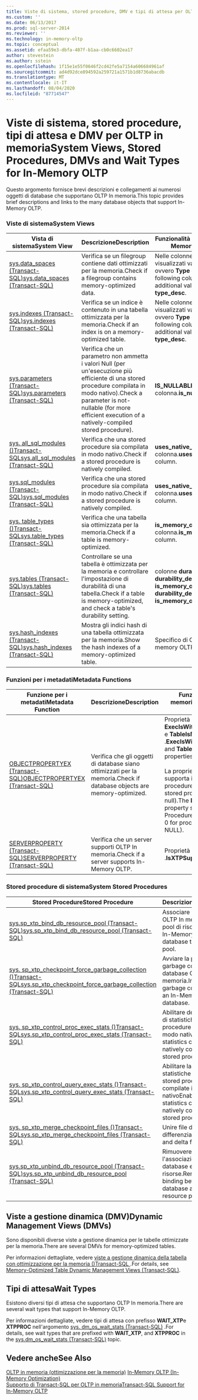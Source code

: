 ```yaml
---
title: Viste di sistema, stored procedure, DMV e tipi di attesa per OLTP in memoria | Microsoft Docs
ms.custom: ''
ms.date: 06/13/2017
ms.prod: sql-server-2014
ms.reviewer: ''
ms.technology: in-memory-oltp
ms.topic: conceptual
ms.assetid: efaa59e3-dbfa-407f-b1aa-cb0c6602ea17
author: stevestein
ms.author: sstein
ms.openlocfilehash: 1f15e1e55f0646f2cd42fe5a7154a606684961af
ms.sourcegitcommit: ad4d92dce894592a259721a1571b1d8736abacdb
ms.translationtype: MT
ms.contentlocale: it-IT
ms.lasthandoff: 08/04/2020
ms.locfileid: "87714547"
---
```

# <a name="system-views-stored-procedures-dmvs-and-wait-types-for-in-memory-oltp"></a><span data-ttu-id="24234-102">Viste di sistema, stored procedure, tipi di attesa e DMV per OLTP in memoria</span><span class="sxs-lookup"><span data-stu-id="24234-102">System Views, Stored Procedures, DMVs and Wait Types for In-Memory OLTP</span></span>
  <span data-ttu-id="24234-103">Questo argomento fornisce brevi descrizioni e collegamenti ai numerosi oggetti di database che supportano OLTP In memoria.</span><span class="sxs-lookup"><span data-stu-id="24234-103">This topic provides brief descriptions and links to the many database objects that support In-Memory OLTP.</span></span>  
  
### <a name="system-views"></a><span data-ttu-id="24234-104">Viste di sistema</span><span class="sxs-lookup"><span data-stu-id="24234-104">System Views</span></span>  
  
|<span data-ttu-id="24234-105">Vista di sistema</span><span class="sxs-lookup"><span data-stu-id="24234-105">System View</span></span>|<span data-ttu-id="24234-106">Descrizione</span><span class="sxs-lookup"><span data-stu-id="24234-106">Description</span></span>|<span data-ttu-id="24234-107">Funzionalità OLTP in memoria</span><span class="sxs-lookup"><span data-stu-id="24234-107">In-Memory OLTP feature</span></span>|  
|-----------------|-----------------|-----------------------------|  
|[<span data-ttu-id="24234-108">sys.data_spaces &#40;Transact-SQL&#41;</span><span class="sxs-lookup"><span data-stu-id="24234-108">sys.data_spaces &#40;Transact-SQL&#41;</span></span>](/sql/relational-databases/system-catalog-views/sys-data-spaces-transact-sql)|<span data-ttu-id="24234-109">Verifica se un filegroup contiene dati ottimizzati per la memoria.</span><span class="sxs-lookup"><span data-stu-id="24234-109">Check if a filegroup contains memory-optimized data.</span></span>|<span data-ttu-id="24234-110">Nelle colonne seguenti vengono visualizzati valori aggiuntivi, ovvero **Type** e **type_desc**.</span><span class="sxs-lookup"><span data-stu-id="24234-110">The following columns display additional values: **type** and **type_desc**.</span></span>|  
|[<span data-ttu-id="24234-111">sys.indexes &#40;Transact-SQL&#41;</span><span class="sxs-lookup"><span data-stu-id="24234-111">sys.indexes &#40;Transact-SQL&#41;</span></span>](/sql/relational-databases/system-catalog-views/sys-indexes-transact-sql)|<span data-ttu-id="24234-112">Verifica se un indice è contenuto in una tabella ottimizzata per la memoria.</span><span class="sxs-lookup"><span data-stu-id="24234-112">Check if an index is on a memory-optimized table.</span></span>|<span data-ttu-id="24234-113">Nelle colonne seguenti vengono visualizzati valori aggiuntivi, ovvero **Type** e **type_desc**.</span><span class="sxs-lookup"><span data-stu-id="24234-113">The following columns display additional values: **type** and **type_desc**.</span></span>|  
|[<span data-ttu-id="24234-114">sys.parameters &#40;Transact-SQL&#41;</span><span class="sxs-lookup"><span data-stu-id="24234-114">sys.parameters &#40;Transact-SQL&#41;</span></span>](/sql/relational-databases/system-catalog-views/sys-parameters-transact-sql)|<span data-ttu-id="24234-115">Verifica che un parametro non ammetta i valori Null (per un'esecuzione più efficiente di una stored procedure compilata in modo nativo).</span><span class="sxs-lookup"><span data-stu-id="24234-115">Check a parameter is not-nullable (for more efficient execution of a natively-compiled stored procedure).</span></span>|<span data-ttu-id="24234-116">**IS_NULLABLE** colonna.</span><span class="sxs-lookup"><span data-stu-id="24234-116">**is_nullable** column.</span></span>|  
|[<span data-ttu-id="24234-117">sys. all_sql_modules &#40;&#41;Transact-SQL</span><span class="sxs-lookup"><span data-stu-id="24234-117">sys.all_sql_modules &#40;Transact-SQL&#41;</span></span>](/sql/relational-databases/system-catalog-views/sys-all-sql-modules-transact-sql)|<span data-ttu-id="24234-118">Verifica che una stored procedure sia compilata in modo nativo.</span><span class="sxs-lookup"><span data-stu-id="24234-118">Check if a stored procedure is natively compiled.</span></span>|<span data-ttu-id="24234-119">**uses_native_compilation** colonna.</span><span class="sxs-lookup"><span data-stu-id="24234-119">**uses_native_compilation** column.</span></span>|  
|[<span data-ttu-id="24234-120">sys.sql_modules &#40;Transact-SQL&#41;</span><span class="sxs-lookup"><span data-stu-id="24234-120">sys.sql_modules &#40;Transact-SQL&#41;</span></span>](/sql/relational-databases/system-catalog-views/sys-sql-modules-transact-sql)|<span data-ttu-id="24234-121">Verifica che una stored procedure sia compilata in modo nativo.</span><span class="sxs-lookup"><span data-stu-id="24234-121">Check if a stored procedure is natively compiled.</span></span>|<span data-ttu-id="24234-122">**uses_native_compilation** colonna.</span><span class="sxs-lookup"><span data-stu-id="24234-122">**uses_native_compilation** column.</span></span>|  
|[<span data-ttu-id="24234-123">sys. table_types &#40;&#41;Transact-SQL</span><span class="sxs-lookup"><span data-stu-id="24234-123">sys.table_types &#40;Transact-SQL&#41;</span></span>](/sql/relational-databases/system-catalog-views/sys-table-types-transact-sql)|<span data-ttu-id="24234-124">Verifica che una tabella sia ottimizzata per la memoria.</span><span class="sxs-lookup"><span data-stu-id="24234-124">Check if a table is memory-optimized.</span></span>|<span data-ttu-id="24234-125">**is_memory_optimized** colonna.</span><span class="sxs-lookup"><span data-stu-id="24234-125">**is_memory_optimized** column.</span></span>|  
|[<span data-ttu-id="24234-126">sys.tables &#40;Transact-SQL&#41;</span><span class="sxs-lookup"><span data-stu-id="24234-126">sys.tables &#40;Transact-SQL&#41;</span></span>](/sql/relational-databases/system-catalog-views/sys-tables-transact-sql)|<span data-ttu-id="24234-127">Controllare se una tabella è ottimizzata per la memoria e controllare l'impostazione di durabilità di una tabella.</span><span class="sxs-lookup"><span data-stu-id="24234-127">Check if a table is memory-optimized, and check a table's durability setting.</span></span>|<span data-ttu-id="24234-128">colonne **durabilità**, **durability_desc**e **is_memory_optimized** .</span><span class="sxs-lookup"><span data-stu-id="24234-128">**durability**, **durability_desc**, and **is_memory_optimized** columns.</span></span>|  
|[<span data-ttu-id="24234-129">sys.hash_indexes &#40;Transact-SQL&#41;</span><span class="sxs-lookup"><span data-stu-id="24234-129">sys.hash_indexes &#40;Transact-SQL&#41;</span></span>](/sql/relational-databases/system-catalog-views/sys-hash-indexes-transact-sql)|<span data-ttu-id="24234-130">Mostra gli indici hash di una tabella ottimizzata per la memoria.</span><span class="sxs-lookup"><span data-stu-id="24234-130">Show the hash indexes of a memory-optimized table.</span></span>|<span data-ttu-id="24234-131">Specifico di OLTP in memoria.</span><span class="sxs-lookup"><span data-stu-id="24234-131">In-memory OLTP specific.</span></span>|  
  
### <a name="metadata-functions"></a><span data-ttu-id="24234-132">Funzioni per i metadati</span><span class="sxs-lookup"><span data-stu-id="24234-132">Metadata Functions</span></span>  
  
|<span data-ttu-id="24234-133">Funzione per i metadati</span><span class="sxs-lookup"><span data-stu-id="24234-133">Metadata Function</span></span>|<span data-ttu-id="24234-134">Descrizione</span><span class="sxs-lookup"><span data-stu-id="24234-134">Description</span></span>|<span data-ttu-id="24234-135">Funzionalità OLTP in memoria</span><span class="sxs-lookup"><span data-stu-id="24234-135">In-Memory OLTP feature</span></span>|  
|-----------------------|-----------------|-----------------------------|  
|[<span data-ttu-id="24234-136">OBJECTPROPERTYEX &#40;Transact-SQL&#41;</span><span class="sxs-lookup"><span data-stu-id="24234-136">OBJECTPROPERTYEX &#40;Transact-SQL&#41;</span></span>](/sql/t-sql/functions/objectproperty-transact-sql)|<span data-ttu-id="24234-137">Verifica che gli oggetti di database siano ottimizzati per la memoria.</span><span class="sxs-lookup"><span data-stu-id="24234-137">Check if database objects are memory-optimized.</span></span>|<span data-ttu-id="24234-138">Proprietà **ExecIsWithNativeCompilation** e **TableIsMemoryOptimized** .</span><span class="sxs-lookup"><span data-stu-id="24234-138">**ExecIsWithNativeCompilation** and **TableIsMemoryOptimized** properties.</span></span><br /><br /> <span data-ttu-id="24234-139">La proprietà **IsSchemaBound** supporta il tipo di oggetto procedure (restituisce 0 per le stored procedure anziché null).</span><span class="sxs-lookup"><span data-stu-id="24234-139">The **IsSchemaBound** property supports the Procedure object type (returns 0 for procedures instead of NULL).</span></span>|  
|[<span data-ttu-id="24234-140">SERVERPROPERTY &#40;Transact-SQL&#41;</span><span class="sxs-lookup"><span data-stu-id="24234-140">SERVERPROPERTY &#40;Transact-SQL&#41;</span></span>](/sql/t-sql/functions/serverproperty-transact-sql)|<span data-ttu-id="24234-141">Verifica che un server supporti OLTP In memoria.</span><span class="sxs-lookup"><span data-stu-id="24234-141">Check if a server supports In-Memory OLTP.</span></span>|<span data-ttu-id="24234-142">Proprietà **IsXTPSupported** .</span><span class="sxs-lookup"><span data-stu-id="24234-142">**IsXTPSupported** property.</span></span>|  
  
### <a name="system-stored-procedures"></a><span data-ttu-id="24234-143">Stored procedure di sistema</span><span class="sxs-lookup"><span data-stu-id="24234-143">System Stored Procedures</span></span>  
  
|<span data-ttu-id="24234-144">Stored Procedure</span><span class="sxs-lookup"><span data-stu-id="24234-144">Stored Procedure</span></span>|<span data-ttu-id="24234-145">Descrizione</span><span class="sxs-lookup"><span data-stu-id="24234-145">Description</span></span>|  
|----------------------|-----------------|  
|[<span data-ttu-id="24234-146">sys.sp_xtp_bind_db_resource_pool &#40;Transact-SQL&#41;</span><span class="sxs-lookup"><span data-stu-id="24234-146">sys.sp_xtp_bind_db_resource_pool &#40;Transact-SQL&#41;</span></span>](/sql/relational-databases/system-stored-procedures/sys-sp-xtp-bind-db-resource-pool-transact-sql)|<span data-ttu-id="24234-147">Associare un database OLTP In memoria a un pool di risorse.</span><span class="sxs-lookup"><span data-stu-id="24234-147">Bind an In-Memory OLTP database to a resource pool.</span></span>|  
|[<span data-ttu-id="24234-148">sys. sp_xtp_checkpoint_force_garbage_collection &#40;&#41;Transact-SQL</span><span class="sxs-lookup"><span data-stu-id="24234-148">sys.sp_xtp_checkpoint_force_garbage_collection &#40;Transact-SQL&#41;</span></span>](/sql/relational-databases/system-stored-procedures/sys-sp-xtp-checkpoint-force-garbage-collection-transact-sql)|<span data-ttu-id="24234-149">Avviare la procedura di garbage collection in un database OLTP In memoria.</span><span class="sxs-lookup"><span data-stu-id="24234-149">Initiate garbage collection on an In-Memory OLTP database.</span></span>|  
|[<span data-ttu-id="24234-150">sys. sp_xtp_control_proc_exec_stats &#40;&#41;Transact-SQL</span><span class="sxs-lookup"><span data-stu-id="24234-150">sys.sp_xtp_control_proc_exec_stats &#40;Transact-SQL&#41;</span></span>](/sql/relational-databases/system-stored-procedures/sys-sp-xtp-control-proc-exec-stats-transact-sql)|<span data-ttu-id="24234-151">Abilitare della raccolta di statistiche per stored procedure compilate in modo nativo</span><span class="sxs-lookup"><span data-stu-id="24234-151">Enable statistics collection for natively compiled stored procedures.</span></span>|  
|[<span data-ttu-id="24234-152">sys. sp_xtp_control_query_exec_stats &#40;&#41;Transact-SQL</span><span class="sxs-lookup"><span data-stu-id="24234-152">sys.sp_xtp_control_query_exec_stats &#40;Transact-SQL&#41;</span></span>](/sql/relational-databases/system-stored-procedures/sys-sp-xtp-control-query-exec-stats-transact-sql)|<span data-ttu-id="24234-153">Abilitare la raccolta di statistiche di query per stored procedure compilate in modo nativo</span><span class="sxs-lookup"><span data-stu-id="24234-153">Enable per query statistics collection for natively compiled stored procedures.</span></span>|  
|[<span data-ttu-id="24234-154">sys. sp_xtp_merge_checkpoint_files &#40;&#41;Transact-SQL</span><span class="sxs-lookup"><span data-stu-id="24234-154">sys.sp_xtp_merge_checkpoint_files &#40;Transact-SQL&#41;</span></span>](/sql/relational-databases/system-stored-procedures/sys-sp-xtp-merge-checkpoint-files-transact-sql)|<span data-ttu-id="24234-155">Unire file di dati e differenziali.</span><span class="sxs-lookup"><span data-stu-id="24234-155">Merge data and delta files.</span></span>|  
|[<span data-ttu-id="24234-156">sys.sp_xtp_unbind_db_resource_pool &#40;Transact-SQL&#41;</span><span class="sxs-lookup"><span data-stu-id="24234-156">sys.sp_xtp_unbind_db_resource_pool &#40;Transact-SQL&#41;</span></span>](/sql/relational-databases/system-stored-procedures/sys-sp-xtp-unbind-db-resource-pool-transact-sql)|<span data-ttu-id="24234-157">Rimuovere l'associazione tra un database e un pool di risorse.</span><span class="sxs-lookup"><span data-stu-id="24234-157">Remove the binding between a database and a resource pool.</span></span>|  
  
## <a name="dynamic-management-views-dmvs"></a><span data-ttu-id="24234-158">Viste a gestione dinamica (DMV)</span><span class="sxs-lookup"><span data-stu-id="24234-158">Dynamic Management Views (DMVs)</span></span>  
 <span data-ttu-id="24234-159">Sono disponibili diverse viste a gestione dinamica per le tabelle ottimizzate per la memoria.</span><span class="sxs-lookup"><span data-stu-id="24234-159">There are several DMVs for memory-optimized tables.</span></span>  
  
 <span data-ttu-id="24234-160">Per informazioni dettagliate, vedere [viste a gestione dinamica della tabella con ottimizzazione per la memoria &#40;&#41;Transact-SQL ](/sql/relational-databases/system-dynamic-management-views/memory-optimized-table-dynamic-management-views-transact-sql).</span><span class="sxs-lookup"><span data-stu-id="24234-160">For details, see [Memory-Optimized Table Dynamic Management Views &#40;Transact-SQL&#41;](/sql/relational-databases/system-dynamic-management-views/memory-optimized-table-dynamic-management-views-transact-sql).</span></span>  
  
## <a name="wait-types"></a><span data-ttu-id="24234-161">Tipi di attesa</span><span class="sxs-lookup"><span data-stu-id="24234-161">Wait Types</span></span>  
 <span data-ttu-id="24234-162">Esistono diversi tipi di attesa che supportano OLTP In memoria.</span><span class="sxs-lookup"><span data-stu-id="24234-162">There are several wait types that support In-Memory OLTP.</span></span>  
  
 <span data-ttu-id="24234-163">Per informazioni dettagliate, vedere tipi di attesa con prefisso **WAIT_XTP**e **XTPPROC** nell'argomento [sys. dm_os_wait_stats &#40;Transact-SQL&#41;](/sql/relational-databases/system-dynamic-management-views/sys-dm-os-wait-stats-transact-sql) .</span><span class="sxs-lookup"><span data-stu-id="24234-163">For details, see wait types that are prefixed with **WAIT_XTP**, and **XTPPROC** in the [sys.dm_os_wait_stats &#40;Transact-SQL&#41;](/sql/relational-databases/system-dynamic-management-views/sys-dm-os-wait-stats-transact-sql) topic.</span></span>  
  
## <a name="see-also"></a><span data-ttu-id="24234-164">Vedere anche</span><span class="sxs-lookup"><span data-stu-id="24234-164">See Also</span></span>  
 <span data-ttu-id="24234-165">[OLTP in memoria &#40;ottimizzazione per la memoria&#41;](../relational-databases/in-memory-oltp/in-memory-oltp-in-memory-optimization.md) </span><span class="sxs-lookup"><span data-stu-id="24234-165">[In-Memory OLTP &#40;In-Memory Optimization&#41;](../relational-databases/in-memory-oltp/in-memory-oltp-in-memory-optimization.md) </span></span>  
 [<span data-ttu-id="24234-166">Supporto di Transact-SQL per OLTP in memoria</span><span class="sxs-lookup"><span data-stu-id="24234-166">Transact-SQL Support for In-Memory OLTP</span></span>](../relational-databases/in-memory-oltp/transact-sql-support-for-in-memory-oltp.md)  
  
  
